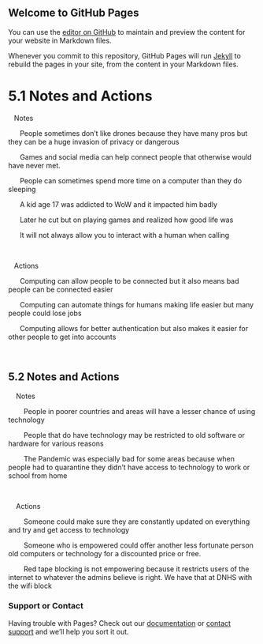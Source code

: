 ## Welcome to GitHub Pages

You can use the [editor on GitHub](https://github.com/IanHua14/tri3/edit/main/README.md) to maintain and preview the content for your website in Markdown files.

Whenever you commit to this repository, GitHub Pages will run [Jekyll](https://jekyllrb.com/) to rebuild the pages in your site, from the content in your Markdown files.

<!DOCTYPE html>
<html lang="en">
<head>
    <meta charset="UTF-8">
    <title>5.1 and 5.2</title>
</head>
<body>
<h1>5.1 Notes and Actions</h1>
<p>&nbsp;&nbsp;&nbsp;Notes</p>
<p>&nbsp;&nbsp;&nbsp;&nbsp;&nbsp;&nbsp;People sometimes don&rsquo;t like drones because they have many pros but they can be a huge invasion of privacy or dangerous&nbsp;</p>
<p>&nbsp;&nbsp;&nbsp;&nbsp;&nbsp;&nbsp;Games and social media can help connect people that otherwise would have never met.</p>
<p>&nbsp;&nbsp;&nbsp;&nbsp;&nbsp;&nbsp;People can sometimes spend more time on a computer than they do sleeping</p>
<p>&nbsp;&nbsp;&nbsp;&nbsp;&nbsp;&nbsp;A kid age 17 was addicted to WoW and it impacted him badly</p>
<p>&nbsp;&nbsp;&nbsp;&nbsp;&nbsp;&nbsp;Later he cut but on playing games and realized how good life was</p>
<p>&nbsp;&nbsp;&nbsp;&nbsp;&nbsp;&nbsp;It will not always allow you to interact with a human when calling</p>
<p>&nbsp;&nbsp;&nbsp;&nbsp;</p>
<p>&nbsp;&nbsp;&nbsp;Actions</p>
<p>&nbsp;&nbsp;&nbsp;&nbsp;&nbsp;&nbsp;Computing can allow people to be connected but it also means bad people can be connected easier</p>
<p>&nbsp;&nbsp;&nbsp;&nbsp;&nbsp;&nbsp;Computing can automate things for humans making life easier but many people could lose jobs</p>
<p>&nbsp;&nbsp;&nbsp;&nbsp;&nbsp;&nbsp;Computing allows for better authentication but also makes it easier for other people to get into accounts</p>
<p>&nbsp;&nbsp;&nbsp;&nbsp;</p>
<h2>5.2 Notes and Actions</h2>
<p>&nbsp;&nbsp;&nbsp; Notes</p>
<p>&nbsp;&nbsp;&nbsp; &nbsp;&nbsp;&nbsp; People in poorer countries and areas will have a lesser chance of using technology</p>
<p>&nbsp;&nbsp;&nbsp; &nbsp;&nbsp;&nbsp; People that do have technology may be restricted to old software or hardware for various reasons</p>
<p>&nbsp;&nbsp;&nbsp; &nbsp;&nbsp;&nbsp; The Pandemic was especially bad for some areas because when people had to quarantine they didn&rsquo;t have access to technology to work or school from home</p>
<p>&nbsp;&nbsp;&nbsp;</p>
<p>&nbsp;&nbsp;&nbsp; Actions</p>
<p>&nbsp;&nbsp;&nbsp; &nbsp;&nbsp;&nbsp; Someone could make sure they are constantly updated on everything and try and get access to technology</p>
<p>&nbsp;&nbsp;&nbsp; &nbsp;&nbsp;&nbsp; Someone who is empowered could offer another less fortunate person old computers or technology for a discounted price or free.</p>
<p>&nbsp;&nbsp;&nbsp; &nbsp;&nbsp;&nbsp; Red tape blocking is not empowering because it restricts users of the internet to whatever the admins believe is right. We have that at DNHS with the wifi block</p>
</body>
</html>

### Support or Contact

Having trouble with Pages? Check out our [documentation](https://docs.github.com/categories/github-pages-basics/) or [contact support](https://support.github.com/contact) and we’ll help you sort it out.
